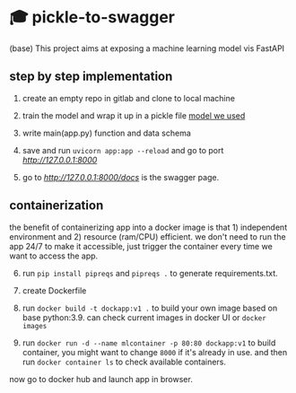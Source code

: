 # 🎓 pickle-to-swagger

(base) This project aims at exposing a machine learning model vis FastAPI
 
 ## step by step implementation
 
 1. create an empty repo in gitlab and clone to local machine
 
 2. train the model and wrap it up in a pickle file 
 [model we used](https://www.kaggle.com/code/nobodymartin/lightgbm-explanation-practice-with-dataset/notebook)
 
 3. write main(app.py) function and data schema
 
 4. save and run `uvicorn app:app --reload` and go to port *http://127.0.0.1:8000*
 
 5. go to *http://127.0.0.1:8000/docs* is the swagger page.

 ## containerization

the benefit of containerizing app into a docker image is that 1) independent environment and 2) resource (ram/CPU) efficient.
we don't need to run the app 24/7 to make it accessible, just trigger the container every time we want to access the app.

 6. run `pip install pipreqs` and `pipreqs .` to generate requirements.txt.

 7. create Dockerfile

 8. run `docker build -t dockapp:v1 .` to build your own image based on base python:3.9. can check current images in docker UI or `docker images`

 9. run `docker run -d --name mlcontainer -p 80:80 dockapp:v1` to build container, you might want to change `8000` if it's already in use. and then run `docker container ls` to check available containers.

 now go to docker hub and launch app in browser.





 
